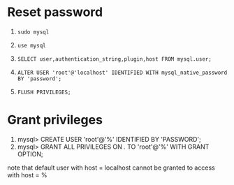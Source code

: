 # Reset password

1. `sudo mysql`

2. `use mysql`

3. `SELECT user,authentication_string,plugin,host FROM mysql.user;`

4. `ALTER USER 'root'@'localhost' IDENTIFIED WITH mysql_native_password BY 'password';`

5. `FLUSH PRIVILEGES;`

# Grant privileges

1. mysql> CREATE USER 'root'@'%' IDENTIFIED BY 'PASSWORD';
2. mysql> GRANT ALL PRIVILEGES ON *.* TO 'root'@'%' WITH GRANT OPTION;

note that default user with host = localhost cannot be granted to access with host = %
